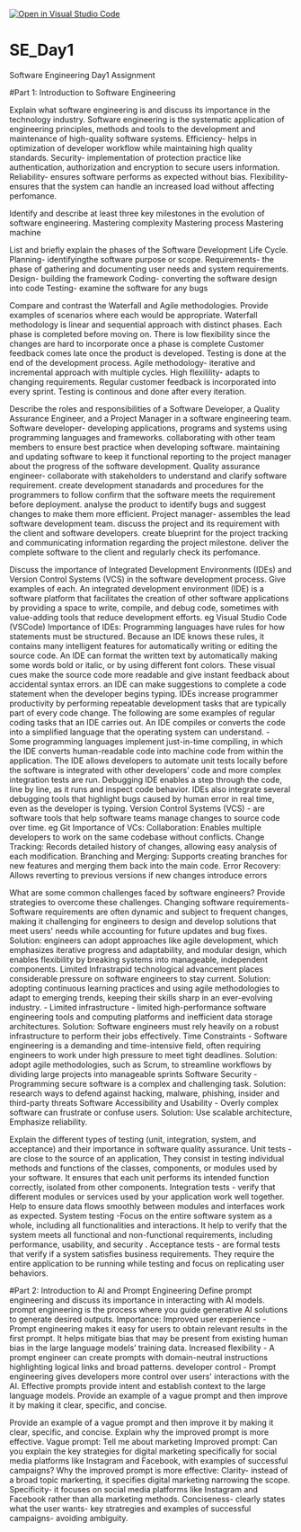 [![Open in Visual Studio Code](https://classroom.github.com/assets/open-in-vscode-2e0aaae1b6195c2367325f4f02e2d04e9abb55f0b24a779b69b11b9e10269abc.svg)](https://classroom.github.com/online_ide?assignment_repo_id=18368218&assignment_repo_type=AssignmentRepo)
# SE_Day1
Software Engineering Day1 Assignment

#Part 1: Introduction to Software Engineering

Explain what software engineering is and discuss its importance in the technology industry.
Software engineering is the systematic application of engineering principles, methods and tools to the development and maintenance of high-quality software systems.
Efficiency- helps in optimization of developer workflow while maintaining high quality standards.
Security- implementation of protection practice like authentication, authorization and encryption to secure users information.
Reliability- ensures software performs as expected without bias.
Flexibility- ensures that the system can handle an increased load without affecting perfomance.

Identify and describe at least three key milestones in the evolution of software engineering.
Mastering complexity
Mastering process
Mastering machine

List and briefly explain the phases of the Software Development Life Cycle.
Planning- identifyingthe software purpose or scope.
Requirements- the phase of gathering and documenting user needs and system requirements.
Design- building the framework
Coding- converting the software design into code
Testing- examine the software for any bugs

Compare and contrast the Waterfall and Agile methodologies. Provide examples of scenarios where each would be appropriate.
Waterfall methodology is linear and sequential approach with distinct phases. Each phase is completed before moving on.
There is low flexibility since the changes are hard to incorporate once a phase is complete
Customer feedback comes late once the product is developed.
Testing is done at the end of the development process.
Agile methodology- iterative and incremental approach with multiple cycles.
High flexilility- adapts to changing requirements.
Regular customer feedback is incorporated into every sprint.
Testing is continous and done after every iteration.

Describe the roles and responsibilities of a Software Developer, a Quality Assurance Engineer, and a Project Manager in a software engineering team.
Software developer- developing applications, programs and systems using programming languages and frameworks.
collaborating with other team members to ensure best practice when developing software.
maintaining and updating software to keep it functional
reporting to the project manager about the progress of the software development.
Quality assurance engineer- collaborate with stakeholders to understand and clarify software requirement.
create development stanadards and procedures for the programmers to follow
confirm that the software meets the requirement before deployment.
analyse the product to identify bugs and suggest changes to make them more efficient.
Project manager- assembles the lead software development team.
discuss the project and its requirement with the client and software developers.
create blueprint for the project
tracking and communicating information regarding the project milestone.
deliver the complete software to the client and regularly check its perfomance.

Discuss the importance of Integrated Development Environments (IDEs) and Version Control Systems (VCS) in the software development process. Give examples of each.
An integrated development environment (IDE) is a software platform that facilitates the creation of other software applications by providing a space to write, compile, and debug code, sometimes with value-adding tools that reduce development efforts. eg Visual Studio Code (VSCode)
Importance of IDEs:
Programming languages have rules for how statements must be structured. Because an IDE knows these rules, it contains many intelligent features for automatically writing or editing the source code.
An IDE can format the written text by automatically making some words bold or italic, or by using different font colors. These visual cues make the source code more readable and give instant feedback about accidental syntax errors.
an IDE can make suggestions to complete a code statement when the developer begins typing.
IDEs increase programmer productivity by performing repeatable development tasks that are typically part of every code change. The following are some examples of regular coding tasks that an IDE carries out.
An IDE compiles or converts the code into a simplified language that the operating system can understand. - Some programming languages implement just-in-time compiling, in which the IDE converts human-readable code into machine code from within the application.
The IDE allows developers to automate unit tests locally before the software is integrated with other developers' code and more complex integration tests are run.
Debugging IDE enables a step through the code, line by line, as it runs and inspect code behavior. IDEs also integrate several debugging tools that highlight bugs caused by human error in real time, even as the developer is typing.
Version Control Systems (VCS) - are software tools that help software teams manage changes to source code over time. eg Git
Importance of VCs:
Collaboration: Enables multiple developers to work on the same codebase without conflicts.
Change Tracking: Records detailed history of changes, allowing easy analysis of each modification. 
Branching and Merging: Supports creating branches for new features and merging them back into the main code.
Error Recovery: Allows reverting to previous versions if new changes introduce errors

What are some common challenges faced by software engineers? Provide strategies to overcome these challenges.
Changing software requirements-Software requirements are often dynamic and subject to frequent changes, making it challenging for engineers to design and develop solutions that meet users' needs while accounting for future updates and bug fixes. 
Solution: engineers can adopt approaches like agile development, which emphasizes iterative progress and adaptability, and modular design, which enables flexibility by breaking systems into manageable, independent components.
Limited Infrastrapid technological advancement places considerable pressure on software engineers to stay current.
Solution: adopting continuous learning practices and using agile methodologies to adapt to emerging trends, keeping their skills sharp in an ever-evolving industry. -
Limited infrastructure - limited high-performance software engineering tools and computing platforms and inefficient data storage architectures. 
Solution: Software engineers must rely heavily on a robust infrastructure to perform their jobs effectively.
Time Constraints - Software engineering is a demanding and time-intensive field, often requiring engineers to work under high pressure to meet tight deadlines.
Solution: adopt agile methodologies, such as Scrum, to streamline workflows by dividing large projects into manageable sprints 
Software Security - Programming secure software is a complex and challenging task. 
Solution: research ways to defend against hacking, malware, phishing, insider and third-party threats
Software Accessibility and Usability - Overly complex software can frustrate or confuse users. 
Solution: Use scalable architecture, Emphasize reliability.

Explain the different types of testing (unit, integration, system, and acceptance) and their importance in software quality assurance.
Unit tests - are close to the source of an application, They consist in testing individual methods and functions of the classes, components, or modules used by your software. 
It ensures that each unit performs its intended function correctly, isolated from other components.
Integration tests - verify that different modules or services used by your application work well together.
Help to ensure data flows smoothly between modules and interfaces work as expected.
System testing -Focus on the entire software system as a whole, including all functionalities and interactions.
It help to verify that the system meets all functional and non-functional requirements, including performance, usability, and security .
Acceptance tests - are formal tests that verify if a system satisfies business requirements. They require the entire application to be running while testing and focus on replicating user behaviors. 

#Part 2: Introduction to AI and Prompt Engineering
 Define prompt engineering and discuss its importance in interacting with AI models.
 prompt engineering  is the process where you guide generative AI solutions to generate desired outputs.
Importance:
Improved user experience - Prompt engineering makes it easy for users to obtain relevant results in the first prompt. It helps mitigate bias that may be present from existing human bias in the large language models’ training data.
Increased flexibility - A prompt engineer can create prompts with domain-neutral instructions highlighting logical links and broad patterns.
developer control - Prompt engineering gives developers more control over users' interactions with the AI. Effective prompts provide intent and establish context to the large language models. Provide an example of a vague prompt and then improve it by making it clear, specific, and concise.

Provide an example of a vague prompt and then improve it by making it clear, specific, and concise. Explain why the improved prompt is more effective.
Vague prompt: Tell me about marketing
Improved prompt: Can you explain the key strategies for digital marketing specifically for social media platforms like Instagram and Facebook, with examples of successful campaigns?
Why the improved prompt is more effective:
Clarity- instead of a broad topic markerting, it specifies digital marketing narrowing the scope.
Specificity- it focuses on social media platforms like Instagram and Facebook rather than alla marketing methods.
Conciseness- clearly states what the user wants- key stratregies and examples of successful campaigns- avoiding ambiguity.
